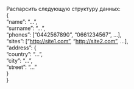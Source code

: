 Распарсить следующую структуру данных:  
{  
  “name”: “...”,  
  “surname”: “...”,  
  “phones”: [“044­256­78­90”, “066­123­45­67”, ...],  
  “sites”: [“http://site1.com”, “http://site2.com”, ...],  
  “address”: {  
  “country”: “...”,  
  “city”: “...”,  
  “street”: “...”  
  }  
}  
